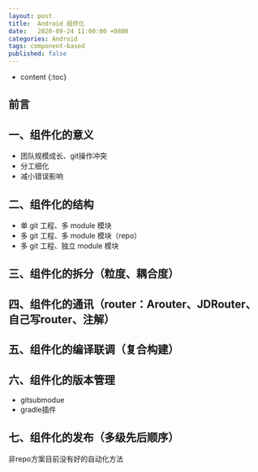 ```yaml
---
layout: post
title:  Android 组件化
date:   2020-09-24 11:00:00 +0800
categories: Android
tags: component-based
published: false
---
```


* content
{:toc}

## 前言

## 一、组件化的意义

* 团队规模成长、git操作冲突
* 分工细化
* 减小错误影响

## 二、组件化的结构

* 单 git 工程、多 module 模块
* 多 git 工程、多 module 模块（repo）
* 多 git 工程、独立 module 模块

## 三、组件化的拆分（粒度、耦合度）

## 四、组件化的通讯（router：Arouter、JDRouter、自己写router、注解）

## 五、组件化的编译联调（复合构建）

## 六、组件化的版本管理

* gitsubmodue
* gradle插件

## 七、组件化的发布（多级先后顺序）

非repo方案目前没有好的自动化方法
